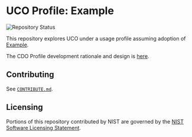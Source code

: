 # UCO Profile: Example

![Repository Status](https://img.shields.io/badge/-exploratory-informational)

This repository explores UCO under a usage profile assuming adoption of [Example](http://example.org/ontology).

The CDO Profile development rationale and design is [here](https://cyberdomainontology.org/ontology/development/#profiles).


## Contributing

See [`CONTRIBUTE.md`](CONTRIBUTE.md).


## Licensing

Portions of this repository contributed by NIST are governed by the [NIST Software Licensing Statement](LICENSE.md#nist-software-licensing-statement).

